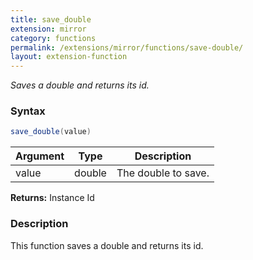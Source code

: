 ```yaml
---
title: save_double
extension: mirror
category: functions
permalink: /extensions/mirror/functions/save-double/
layout: extension-function
---
```


_Saves a double and returns its id._

### Syntax ###
```cs
save_double(value)
```

| Argument | Type | Description |
| --- | --- | --- |
| value | double | The double to save. |

**Returns:** Instance Id

### Description

This function saves a double and returns its id. 

